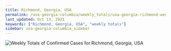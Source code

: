 ```yaml
---
title: Richmond, Georgia, USA
permalink: /usa-georgia-columbia/weekly_totals/usa-georgia-richmond-weekly_totals.html
last_updated: Oct 13, 2021
keywords: ["Richmond, Georgia, USA", "weekly totals"]
sidebar: usa-georgia-columbia_sidebar
---
```


![Weekly Totals of Confirmed Cases for Richmond, Georgia, USA](/covid_tracker/images/graphs/usa-georgia-richmond-weekly_totals_graph.png)
